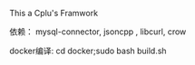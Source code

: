 This a Cplu's Framwork

依赖：
    mysql-connector, jsoncpp , libcurl, crow

docker编译:
cd docker;sudo bash build.sh

